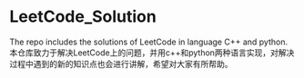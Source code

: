 # LeetCode_Solution
The repo includes the solutions of LeetCode in language C++ and python.
本仓库致力于解决LeetCode上的问题，并用c++和python两种语言实现，对解决过程中遇到的新的知识点也会进行讲解，希望对大家有所帮助。
